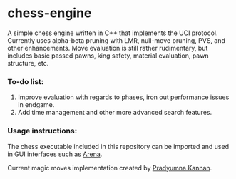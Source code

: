 # chess-engine
A simple chess engine written in C++ that implements the UCI protocol. Currently uses alpha-beta pruning with LMR, null-move pruning, PVS, and other enhancements. Move evaluation is still rather rudimentary, but includes basic passed pawns, king safety, material evaluation, pawn structure, etc.

### To-do list:
1. Improve evaluation with regards to phases, iron out performance issues in endgame.
2. Add time management and other more advanced search features.

### Usage instructions:
The chess executable included in this repository can be imported and used in GUI interfaces such as [Arena](http://playwitharena.com).

Current magic moves implementation created by [Pradyumna Kannan](http://pradu.us/old/Nov27_2008/Buzz/research/magic/Bitboards.pdf).
